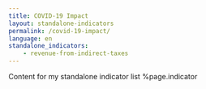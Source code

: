 ```yaml
---
title: COVID-19 Impact
layout: standalone-indicators
permalink: /covid-19-impact/
language: en
standalone_indicators:
    - revenue-from-indirect-taxes
---
```

Content for my standalone indicator list
%page.indicator

